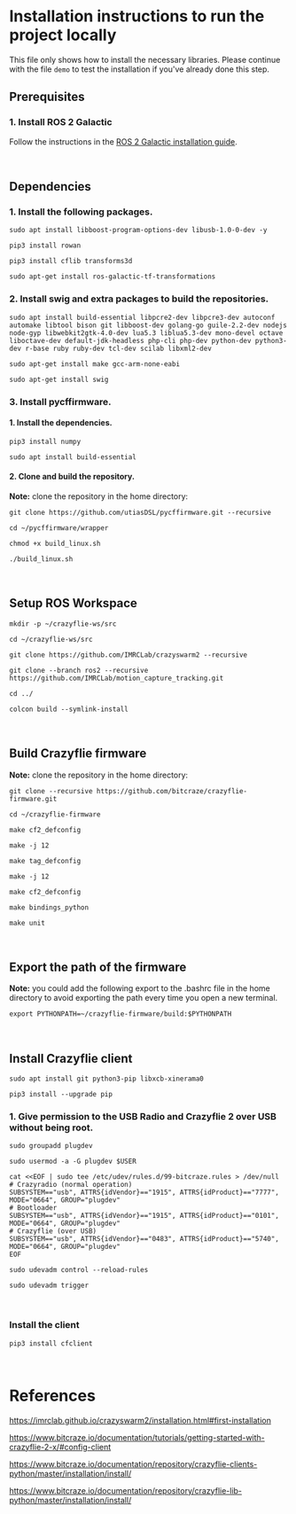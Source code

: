 # Installation instructions to run the project locally
This file only shows how to install the necessary libraries. Please continue with the file `demo` to test the installation if you've already done this step.

## Prerequisites
### 1. Install ROS 2 Galactic
Follow the instructions in the [ROS 2 Galactic installation guide](https://docs.ros.org/en/galactic/Installation.html). 

<br>

## Dependencies
### 1. Install the following packages.
```sudo apt install libboost-program-options-dev libusb-1.0-0-dev -y```

```pip3 install rowan```

```pip3 install cflib transforms3d```

```sudo apt-get install ros-galactic-tf-transformations```

### 2. Install swig and extra packages to build the repositories.
```sudo apt install build-essential libpcre2-dev libpcre3-dev autoconf automake libtool bison git libboost-dev golang-go guile-2.2-dev nodejs node-gyp libwebkit2gtk-4.0-dev lua5.3 liblua5.3-dev mono-devel octave liboctave-dev default-jdk-headless php-cli php-dev python-dev python3-dev r-base ruby ruby-dev tcl-dev scilab libxml2-dev```

```sudo apt-get install make gcc-arm-none-eabi```

```sudo apt-get install swig```

### 3. Install pycffirmware.
#### 1. Install the dependencies.
```pip3 install numpy```

```sudo apt install build-essential```

#### 2. Clone and build the repository.
**Note:** clone the repository in the home directory:

```git clone https://github.com/utiasDSL/pycffirmware.git --recursive```

```cd ~/pycffirmware/wrapper```

```chmod +x build_linux.sh```

```./build_linux.sh```

<br>

## Setup ROS Workspace

```mkdir -p ~/crazyflie-ws/src```

```cd ~/crazyflie-ws/src```

```git clone https://github.com/IMRCLab/crazyswarm2 --recursive```

```git clone --branch ros2 --recursive https://github.com/IMRCLab/motion_capture_tracking.git```

```cd ../```

```colcon build --symlink-install```

<br>

## Build Crazyflie firmware
**Note:** clone the repository in the home directory:

```git clone --recursive https://github.com/bitcraze/crazyflie-firmware.git```

```cd ~/crazyflie-firmware```

```make cf2_defconfig```

```make -j 12```

```make tag_defconfig```

```make -j 12```

```make cf2_defconfig```

```make bindings_python```

```make unit```

<br>

## Export the path of the firmware
**Note:** you could add the following export to the .bashrc file in the home directory to avoid exporting the path every time you open a new terminal.

```export PYTHONPATH=~/crazyflie-firmware/build:$PYTHONPATH```

<br>

## Install Crazyflie client
```sudo apt install git python3-pip libxcb-xinerama0```

```pip3 install --upgrade pip```

### 1. Give permission to the USB Radio and Crazyflie 2 over USB without being root.
```sudo groupadd plugdev```

```sudo usermod -a -G plugdev $USER```
```
cat <<EOF | sudo tee /etc/udev/rules.d/99-bitcraze.rules > /dev/null
# Crazyradio (normal operation)
SUBSYSTEM=="usb", ATTRS{idVendor}=="1915", ATTRS{idProduct}=="7777", MODE="0664", GROUP="plugdev"
# Bootloader
SUBSYSTEM=="usb", ATTRS{idVendor}=="1915", ATTRS{idProduct}=="0101", MODE="0664", GROUP="plugdev"
# Crazyflie (over USB)
SUBSYSTEM=="usb", ATTRS{idVendor}=="0483", ATTRS{idProduct}=="5740", MODE="0664", GROUP="plugdev"
EOF
```

```sudo udevadm control --reload-rules```

```sudo udevadm trigger```

<br>

### Install the client
```pip3 install cfclient```

<br>

# References
https://imrclab.github.io/crazyswarm2/installation.html#first-installation

https://www.bitcraze.io/documentation/tutorials/getting-started-with-crazyflie-2-x/#config-client

https://www.bitcraze.io/documentation/repository/crazyflie-clients-python/master/installation/install/

https://www.bitcraze.io/documentation/repository/crazyflie-lib-python/master/installation/install/

